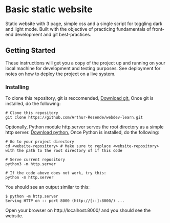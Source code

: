 # Basic static website

Static website with 3 page, simple css and a single script for toggling dark and light mode. Built with the objective of practicing fundamentals of front-end development and git best-practices.

## Getting Started

These instructions will get you a copy of the project up and running on your local machine for development and testing purposes. See deployment for notes on how to deploy the project on a live system.

### Installing

To clone this repository, git is reccomended, [Download git.](https://git-scm.com/downloads)
Once git is installed, do the following:

```
# Clone this repository
git clone https://github.com/Arthur-Resende/webdev-learn.git
```

Optionally, Python module http.server serves the root directory as a simple http server. [Download python.](https://www.python.org/downloads/)
Once Python is installed, do the following:
```
# Go to your project directory
cd <website-repository> # Make sure to replace <website-repository> with the path to the root directory of if this code

# Serve current repository
python3 -m http.server

# If the code above does not work, try this:
python -m http.server
```

You should see an output similar to this:

```
$ python -m http.server
Serving HTTP on :: port 8000 (http://[::]:8000/) ...
```

Open your browser on http://localhost:8000/ and you should see the website.

<!-- 
## Running the tests

Explain how to run the automated tests for this system

### Break down into end to end tests

Explain what these tests test and why

```
Give an example
```

### And coding style tests

Explain what these tests test and why

```
Give an example
```

## Deployment

Add additional notes about how to deploy this on a live system

## Built With

* [Dropwizard](http://www.dropwizard.io/1.0.2/docs/) - The web framework used
* [Maven](https://maven.apache.org/) - Dependency Management
* [ROME](https://rometools.github.io/rome/) - Used to generate RSS Feeds

## Contributing

Please read [CONTRIBUTING.md](https://gist.github.com/PurpleBooth/b24679402957c63ec426) for details on our code of conduct, and the process for submitting pull requests to us.

## Versioning

We use [SemVer](http://semver.org/) for versioning. For the versions available, see the [tags on this repository](https://github.com/your/project/tags). 

## Authors

* **Billie Thompson** - *Initial work* - [PurpleBooth](https://github.com/PurpleBooth)

See also the list of [contributors](https://github.com/your/project/contributors) who participated in this project.

## License

This project is licensed under the MIT License - see the [LICENSE.md](LICENSE.md) file for details

## Acknowledgments

* Hat tip to anyone whose code was used
* Inspiration
* etc -->
